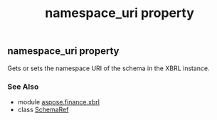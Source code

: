 ﻿---
title: namespace_uri property
second_title: Aspose.Finance for Python via .NET API References
description: 
type: docs
weight: 170
url: /python-net/aspose.finance.xbrl/schemaref/namespace_uri/
is_root: false
---

## namespace_uri property


Gets or sets the namespace URI of the schema in the XBRL instance.

### See Also
* module [aspose.finance.xbrl](../../)
* class [SchemaRef](/finance/python-net/aspose.finance.xbrl/schemaref)
